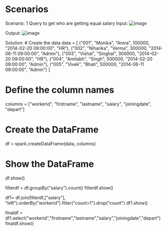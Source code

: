 # Scenarios
Scenario: 1 Query to get who are getting equal salary
Input: ![image](https://github.com/user-attachments/assets/448ddf3c-4d3f-45ec-9a2b-8838b9839f2e)



Output:  ![image](https://github.com/user-attachments/assets/947c2565-d480-4262-bcd4-ed590d6490da)




Solution: # Create the data
data = [
    ("001", "Monika", "Arora", 100000, "2014-02-20 09:00:00", "HR"),
    ("002", "Niharika", "Verma", 300000, "2014-06-11 09:00:00", "Admin"),
    ("003", "Vishal", "Singhal", 300000, "2014-02-20 09:00:00", "HR"),
    ("004", "Amitabh", "Singh", 500000, "2014-02-20 09:00:00", "Admin"),
    ("005", "Vivek", "Bhati", 500000, "2014-06-11 09:00:00", "Admin")
]

# Define the column names
columns = ["workerid", "firstname", "lastname", "salary", "joiningdate", "depart"]

# Create the DataFrame
df = spark.createDataFrame(data, columns)

# Show the DataFrame
df.show()

filterdf = df.groupBy("salary").count()
filterdf.show()


df1= df.join(filterdf,["salary"], "left").orderBy("workerid").filter("count>1").drop("count")
df1.show()


finaldf = df1.select("workerid","firstname","lastname","salary","joiningdate","depart")
finaldf.show()
